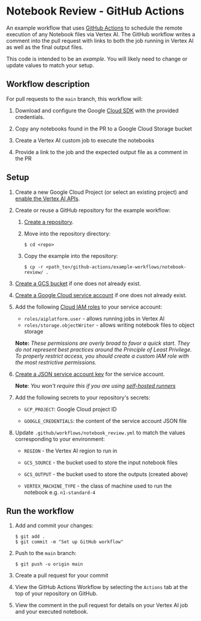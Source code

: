 # Notebook Review - GitHub Actions

An example workflow that uses [GitHub Actions][actions] to schedule the remote execution of any Notebook files via Vertex AI. The GitHub workflow writes a comment into the pull request with links to both the job running in Vertex AI as well as the final output files.

This code is intended to be an _example_. You will likely need to change or
update values to match your setup.

## Workflow description

For pull requests to the `main` branch, this workflow will:

1.  Download and configure the Google [Cloud SDK][sdk] with the provided
    credentials.

1.  Copy any notebooks found in the PR to a Google Cloud Storage bucket

1.  Create a Vertex AI custom job to execute the notebooks

1.  Provide a link to the job and the expected output file as a comment in the PR

## Setup

1.  Create a new Google Cloud Project (or select an existing project) and
    [enable the Vertex AI APIs][vertex].

1.  Create or reuse a GitHub repository for the example workflow:

    1.  [Create a repository][newrepo].

    1.  Move into the repository directory:

        ```
        $ cd <repo>
        ```

    1.  Copy the example into the repository:

        ```
        $ cp -r <path_to>/github-actions/example-workflows/notebook-review/ .
        ```

1.  [Create a GCS bucket][bucket] if one does not already exist.

1.  [Create a Google Cloud service account][create-sa] if one does not already
    exist.

1.  Add the following [Cloud IAM roles][roles] to your service account:

    - `roles/aiplatform.user` - allows running jobs in Vertex AI
    - `roles/storage.objectWriter` - allows writing notebook files to object storage

    **Note:** *These permissions are overly broad to favor a quick start. They do not represent best practices around the Principle of Least Privilege. To
    properly restrict access, you should create a custom IAM role with the most
    restrictive permissions.*

1.  [Create a JSON service account key][create-key] for the service account.

    **Note**: *You won't require this if you are using [self-hosted runners](https://docs.github.com/en/actions/hosting-your-own-runners/about-self-hosted-runners)*

1.  Add the following secrets to your repository's secrets:

    - `GCP_PROJECT`: Google Cloud project ID

    - `GOOGLE_CREDENTIALS`: the content of the service account JSON file


1.  Update `.github/workflows/notebook_review.yml` to match the values corresponding to your environment:

    - `REGION` - the Vertex AI region to run in

    - `GCS_SOURCE` - the bucket used to store the input notebook files
    
    - `GCS_OUTPUT` - the bucket used to store the outputs (created above)

    - `VERTEX_MACHINE_TYPE` - the class of machine used to run the notebook e.g. `n1-standard-4`

## Run the workflow

1.  Add and commit your changes:

    ```text
    $ git add .
    $ git commit -m "Set up GitHub workflow"
    ```

1.  Push to the `main` branch:

    ```text
    $ git push -u origin main
    ```

1.  Create a pull request for your commit

1.  View the GitHub Actions Workflow by selecting the `Actions` tab at the top
    of your repository on GitHub. 

1.  View the comment in the pull request for details on your Vertex AI job and your executed notebook.

[actions]: https://help.github.com/en/categories/automating-your-workflow-with-github-actions
[bucket]: https://cloud.google.com/storage/docs/creating-buckets
[create-sa]: https://cloud.google.com/iam/docs/creating-managing-service-accounts
[create-key]: https://cloud.google.com/iam/docs/creating-managing-service-account-keys
[sdk]: https://cloud.google.com/sdk
[secrets]: https://help.github.com/en/actions/automating-your-workflow-with-github-actions/creating-and-using-encrypted-secrets
[roles]: https://cloud.google.com/iam/docs/granting-roles-to-service-accounts#granting_access_to_a_service_account_for_a_resource
[vertex]: https://console.cloud.google.com/flows/enableapi?apiid=aiplatform.googleapis.com
[newrepo]: https://help.github.com/en/github/creating-cloning-and-archiving-repositories/creating-a-new-repository